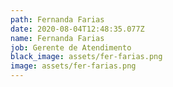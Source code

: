 ```yaml
---
path: Fernanda Farias
date: 2020-08-04T12:48:35.077Z
name: Fernanda Farias
job: Gerente de Atendimento
black_image: assets/fer-farias.png
image: assets/fer-farias.png
---
```

